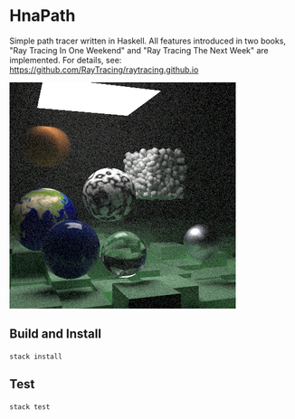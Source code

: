 # HnaPath

Simple path tracer written in Haskell.
All features introduced in two books, "Ray Tracing In One Weekend" and "Ray Tracing The Next Week" are implemented.
For details, see: https://github.com/RayTracing/raytracing.github.io

![](second_final.png)

## Build and Install
`stack install`

## Test
`stack test`
